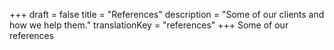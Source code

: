 +++
draft 			= false
title 			= "References"
description		= "Some of our clients and how we help them."
translationKey	= "references"
+++
Some of our references